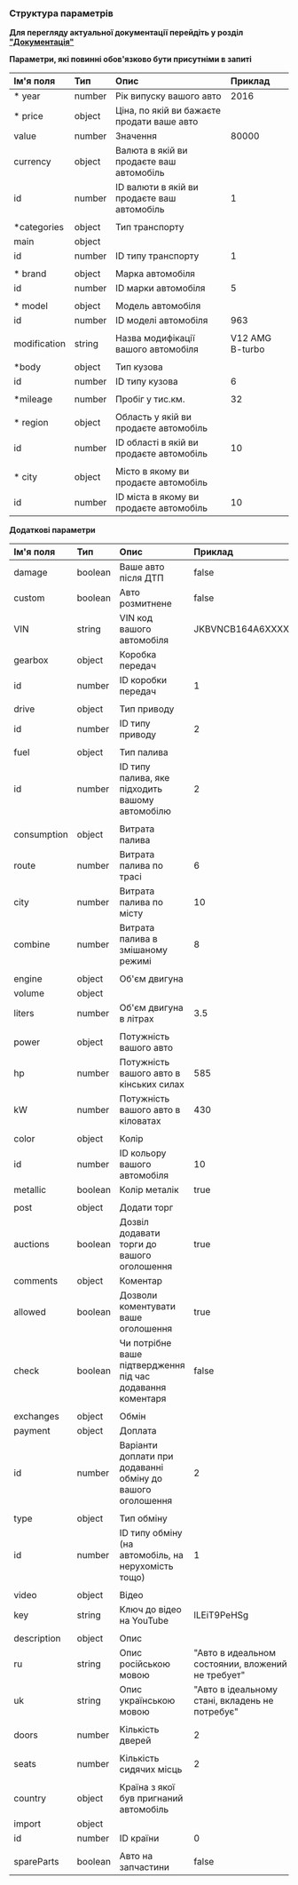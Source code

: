 
### Структура параметрів

**Для перегляду актуальної документації перейдіть у розділ ["Документація"](https://developers.ria.com/docs/)**

**Параметри, які повинні обов'язково бути присутніми в запиті**


<table>

<thead>

<tr>

<th align="left">Ім'я поля</th>

<th align="left">Тип</th>

<th align="left">Опис</th>

<th align="left">Приклад</th>

</tr>

</thead>

<tbody>

<tr>

<td align="left">* year</td>

<td align="left">number</td>

<td align="left">Рік випуску вашого авто</td>

<td align="left">2016</td>

</tr>

<tr>

<td align="left">* price</td>

<td align="left">object</td>

<td align="left">Ціна, по якій ви бажаєте продати ваше авто</td>

<td align="left"></td>

</tr>

<tr>

<td align="left">value</td>

<td align="left">number</td>

<td align="left">Значення</td>

<td align="left">80000</td>

</tr>

<tr>

<td align="left">currency</td>

<td align="left">object</td>

<td align="left">Валюта в якій ви продаєте ваш автомобіль</td>

<td align="left"></td>

</tr>

<tr>

<td align="left">id</td>

<td align="left">number</td>

<td align="left">ID валюти в якій ви продаєте ваш автомобіль</td>

<td align="left">1</td>

</tr>

<tr>

<td align="left"></td>

<td align="left"></td>

<td align="left"></td>

<td align="left"></td>

</tr>

<tr>

<td align="left">*categories</td>

<td align="left">object</td>

<td align="left">Тип транспорту</td>

<td align="left"></td>

</tr>

<tr>

<td align="left">main</td>

<td align="left">object</td>

<td align="left"></td>

<td align="left"></td>

</tr>

<tr>

<td align="left">id</td>

<td align="left">number</td>

<td align="left">ID типу транспорту</td>

<td align="left">1</td>

</tr>

<tr>

<td align="left"></td>

<td align="left"></td>

<td align="left"></td>

<td align="left"></td>

</tr>

<tr>

<td align="left">* brand</td>

<td align="left">object</td>

<td align="left">Марка автомобіля</td>

<td align="left"></td>

</tr>

<tr>

<td align="left">id</td>

<td align="left">number</td>

<td align="left">ID марки автомобіля</td>

<td align="left">5</td>

</tr>

<tr>

<td align="left"></td>

<td align="left"></td>

<td align="left"></td>

<td align="left"></td>

</tr>

<tr>

<td align="left">* model</td>

<td align="left">object</td>

<td align="left">Модель автомобіля</td>

<td align="left"></td>

</tr>

<tr>

<td align="left">id</td>

<td align="left">number</td>

<td align="left">ID моделі автомобіля</td>

<td align="left">963</td>

</tr>

<tr>

<td align="left"></td>

<td align="left"></td>

<td align="left"></td>

<td align="left"></td>

</tr>

<tr>

<td align="left">modification</td>

<td align="left">string</td>

<td align="left">Назва модифікації вашого автомобіля</td>

<td align="left">V12 AMG B-turbo</td>

</tr>

<tr>

<td align="left"></td>

<td align="left"></td>

<td align="left"></td>

<td align="left"></td>

</tr>

<tr>

<td align="left">*body</td>

<td align="left">object</td>

<td align="left">Тип кузова</td>

<td align="left"></td>

</tr>

<tr>

<td align="left">id</td>

<td align="left">number</td>

<td align="left">ID типу кузова</td>

<td align="left">6</td>

</tr>

<tr>

<td align="left"></td>

<td align="left"></td>

<td align="left"></td>

<td align="left"></td>

</tr>

<tr>

<td align="left">*mileage</td>

<td align="left">number</td>

<td align="left">Пробіг у тис.км.</td>

<td align="left">32</td>

</tr>

<tr>

<td align="left"></td>

<td align="left"></td>

<td align="left"></td>

<td align="left"></td>

</tr>

<tr>

<td align="left">* region</td>

<td align="left">object</td>

<td align="left">Область у якій ви продаєте автомобіль</td>

<td align="left"></td>

</tr>

<tr>

<td align="left">id</td>

<td align="left">number</td>

<td align="left">ID області в якій ви продаєте автомобіль</td>

<td align="left">10</td>

</tr>

<tr>

<td align="left"></td>

<td align="left"></td>

<td align="left"></td>

<td align="left"></td>

</tr>

<tr>

<td align="left">* city</td>

<td align="left">object</td>

<td align="left">Місто в якому ви продаєте автомобіль</td>

<td align="left"></td>

</tr>

<tr>

<td align="left">id</td>

<td align="left">number</td>

<td align="left">ID міста в якому ви продаєте автомобіль</td>

<td align="left">10</td>

</tr>

</tbody>

</table>

**Додаткові параметри**

<table>

<thead>

<tr>

<th align="left">Ім'я поля</th>

<th align="left">Тип</th>

<th align="left">Опис</th>

<th align="left">Приклад</th>

</tr>

</thead>

<tbody>

<tr>

<td align="left">damage</td>

<td align="left">boolean</td>

<td align="left">Ваше авто після ДТП</td>

<td align="left">false</td>

</tr>

<tr>

<td align="left">custom</td>

<td align="left">boolean</td>

<td align="left">Авто розмитнене</td>

<td align="left">false</td>

</tr>

<tr>

<td align="left">VIN</td>

<td align="left">string</td>

<td align="left">VIN код вашого автомобіля</td>

<td align="left">JKBVNCB164A6XXXX</td>

</tr>

<tr>

<td align="left">gearbox</td>

<td align="left">object</td>

<td align="left">Коробка передач</td>

<td align="left"></td>

</tr>

<tr>

<td align="left">id</td>

<td align="left">number</td>

<td align="left">ID коробки передач</td>

<td align="left">1</td>

</tr>

<tr>

<td align="left"></td>

<td align="left"></td>

<td align="left"></td>

<td align="left"></td>

</tr>

<tr>

<td align="left">drive</td>

<td align="left">object</td>

<td align="left">Тип приводу</td>

<td align="left"></td>

</tr>

<tr>

<td align="left">id</td>

<td align="left">number</td>

<td align="left">ID типу приводу</td>

<td align="left">2</td>

</tr>

<tr>

<td align="left"></td>

<td align="left"></td>

<td align="left"></td>

<td align="left"></td>

</tr>

<tr>

<td align="left">fuel</td>

<td align="left">object</td>

<td align="left">Тип палива</td>

<td align="left"></td>

</tr>

<tr>

<td align="left">id</td>

<td align="left">number</td>

<td align="left">ID типу палива, яке підходить вашому автомобілю</td>

<td align="left">2</td>

</tr>

<tr>

<td align="left"></td>

<td align="left"></td>

<td align="left"></td>

<td align="left"></td>

</tr>

<tr>

<td align="left">consumption</td>

<td align="left">object</td>

<td align="left">Витрата палива</td>

<td align="left"></td>

</tr>

<tr>

<td align="left">route</td>

<td align="left">number</td>

<td align="left">Витрата палива по трасі</td>

<td align="left">6</td>

</tr>

<tr>

<td align="left">city</td>

<td align="left">number</td>

<td align="left">Витрата палива по місту</td>

<td align="left">10</td>

</tr>

<tr>

<td align="left">combine</td>

<td align="left">number</td>

<td align="left">Витрата палива в змішаному режимі</td>

<td align="left">8</td>

</tr>

<tr>

<td align="left"></td>

<td align="left"></td>

<td align="left"></td>

<td align="left"></td>

</tr>

<tr>

<td align="left">engine</td>

<td align="left">object</td>

<td align="left">Об'єм двигуна</td>

<td align="left"></td>

</tr>

<tr>

<td align="left">volume</td>

<td align="left">object</td>

<td align="left"></td>

<td align="left"></td>

</tr>

<tr>

<td align="left">liters</td>

<td align="left">number</td>

<td align="left">Об'єм двигуна в літрах</td>

<td align="left">3.5</td>

</tr>

<tr>

<td align="left"></td>

<td align="left"></td>

<td align="left"></td>

<td align="left"></td>

</tr>

<tr>

<td align="left">power</td>

<td align="left">object</td>

<td align="left">Потужність вашого авто</td>

<td align="left"></td>

</tr>

<tr>

<td align="left">hp</td>

<td align="left">number</td>

<td align="left">Потужність вашого авто в кінських силах</td>

<td align="left">585</td>

</tr>

<tr>

<td align="left">kW</td>

<td align="left">number</td>

<td align="left">Потужність вашого авто в кіловатах</td>

<td align="left">430</td>

</tr>

<tr>

<td align="left"></td>

<td align="left"></td>

<td align="left"></td>

<td align="left"></td>

</tr>

<tr>

<td align="left">color</td>

<td align="left">object</td>

<td align="left">Колір</td>

<td align="left"></td>

</tr>

<tr>

<td align="left">id</td>

<td align="left">number</td>

<td align="left">ID кольору вашого автомобіля</td>

<td align="left">10</td>

</tr>

<tr>

<td align="left">metallic</td>

<td align="left">boolean</td>

<td align="left">Колір металік</td>

<td align="left">true</td>

</tr>

<tr>

<td align="left"></td>

<td align="left"></td>

<td align="left"></td>

<td align="left"></td>

</tr>

<tr>

<td align="left">post</td>

<td align="left">object</td>

<td align="left">Додати торг</td>

<td align="left"></td>

</tr>

<tr>

<td align="left">auctions</td>

<td align="left">boolean</td>

<td align="left">Дозвіл додавати торги до вашого оголошення</td>

<td align="left">true</td>

</tr>

<tr>

<td align="left">comments</td>

<td align="left">object</td>

<td align="left">Коментар</td>

<td align="left"></td>

</tr>

<tr>

<td align="left">allowed</td>

<td align="left">boolean</td>

<td align="left">Дозволи коментувати ваше оголошення</td>

<td align="left">true</td>

</tr>

<tr>

<td align="left">check</td>

<td align="left">boolean</td>

<td align="left">Чи потрібне ваше підтвердження під час додавання коментаря</td>

<td align="left">false</td>

</tr>

<tr>

<td align="left"></td>

<td align="left"></td>

<td align="left"></td>

<td align="left"></td>

</tr>

<tr>

<td align="left">exchanges</td>

<td align="left">object</td>

<td align="left">Обмін</td>

<td align="left"></td>

</tr>

<tr>

<td align="left">payment</td>

<td align="left">object</td>

<td align="left">Доплата</td>

<td align="left"></td>

</tr>

<tr>

<td align="left">id</td>

<td align="left">number</td>

<td align="left">Варіанти доплати при додаванні обміну до вашого оголошення</td>

<td align="left">2</td>

</tr>

<tr>

<td align="left"></td>

<td align="left"></td>

<td align="left"></td>

<td align="left"></td>

</tr>

<tr>

<td align="left">type</td>

<td align="left">object</td>

<td align="left">Тип обміну</td>

<td align="left"></td>

</tr>

<tr>

<td align="left">id</td>

<td align="left">number</td>

<td align="left">ID типу обміну (на автомобіль, на нерухомість тощо)</td>

<td align="left">1</td>

</tr>

<tr>

<td align="left"></td>

<td align="left"></td>

<td align="left"></td>

<td align="left"></td>

</tr>

<tr>

<td align="left">video</td>

<td align="left">object</td>

<td align="left">Відео</td>

<td align="left"></td>

</tr>

<tr>

<td align="left">key</td>

<td align="left">string</td>

<td align="left">Ключ до відео на YouTube</td>

<td align="left">lLEiT9PeHSg</td>

</tr>

<tr>

<td align="left"></td>

<td align="left"></td>

<td align="left"></td>

<td align="left"></td>

</tr>

<tr>

<td align="left">description</td>

<td align="left">object</td>

<td align="left">Опис</td>

<td align="left"></td>

</tr>

<tr>

<td align="left">ru</td>

<td align="left">string</td>

<td align="left">Опис російською мовою</td>

<td align="left">"Авто в идеальном состоянии, вложений не требует"</td>

</tr>

<tr>

<td align="left">uk</td>

<td align="left">string</td>

<td align="left">Опис українською мовою</td>

<td align="left">"Авто в ідеальному стані, вкладень не потребує"</td>

</tr>

<tr>

<td align="left"></td>

<td align="left"></td>

<td align="left"></td>

<td align="left"></td>

</tr>

<tr>

<td align="left">doors</td>

<td align="left">number</td>

<td align="left">Кількість дверей</td>

<td align="left">2</td>

</tr>

<tr>

<td align="left"></td>

<td align="left"></td>

<td align="left"></td>

<td align="left"></td>

</tr>

<tr>

<td align="left">seats</td>

<td align="left">number</td>

<td align="left">Кількість сидячих місць</td>

<td align="left">2</td>

</tr>

<tr>

<td align="left"></td>

<td align="left"></td>

<td align="left"></td>

<td align="left"></td>

</tr>

<tr>

<td align="left">country</td>

<td align="left">object</td>

<td align="left">Країна з якої був пригнаний автомобіль</td>

<td align="left"></td>

</tr>

<tr>

<td align="left">import</td>

<td align="left">object</td>

<td align="left"></td>

<td align="left"></td>

</tr>

<tr>

<td align="left">id</td>

<td align="left">number</td>

<td align="left">ID країни</td>

<td align="left">0</td>

</tr>

<tr>

<td align="left"></td>

<td align="left"></td>

<td align="left"></td>

<td align="left"></td>

</tr>

<tr>

<td align="left">spareParts</td>

<td align="left">boolean</td>

<td align="left">Авто на запчастини</td>

<td align="left">false</td>

</tr>

</tbody>

</table> 



